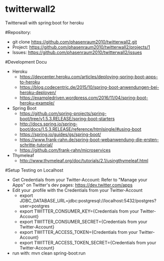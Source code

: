 # twitterwall2
Twitterwall with spring:boot for heroku

#Repository:
- git clone https://github.com/phasenraum2010/twitterwall2.git
- Project: https://github.com/phasenraum2010/twitterwall2/projects/1
- Issues: https://github.com/phasenraum2010/twitterwall2/issues

#Development Docu
- Heroku
  - https://devcenter.heroku.com/articles/deploying-spring-boot-apps-to-heroku
  - https://blog.codecentric.de/2015/10/spring-boot-anwendungen-bei-heroku-deployen/
  - https://exampledriven.wordpress.com/2016/11/04/spring-boot-heroku-example/
- Spring Boot  
  - https://github.com/spring-projects/spring-boot/tree/v1.5.3.RELEASE/spring-boot-starters
  - http://docs.spring.io/spring-boot/docs/1.5.3.RELEASE/reference/htmlsingle/#using-boot
  - https://spring.io/guides/gs/spring-boot/
  - https://www.frank-rahn.de/spring-boot-webanwendung-die-ersten-schritte-tutorial/
  - https://github.com/frank-rahn/microservices
- Thymeleaf 
  - http://www.thymeleaf.org/doc/tutorials/2.1/usingthymeleaf.html


#Setup Testing on Localhost
- Get Credentials from your Twitter-Account: Refer to "Manage your Apps" on Twitter's dev pages: https://dev.twitter.com/apps
- Edit your .profile with the Credentials from your Twitter-Account
  - export JDBC_DATABASE_URL=jdbc:postgresql://localhost:5432/postgres?user=postgres
  - export TWITTER_CONSUMER_KEY={Credentials from your Twitter-Account}
  - export TWITTER_CONSUMER_SECRET={Credentials from your Twitter-Account}
  - export TWITTER_ACCESS_TOKEN={Credentials from your Twitter-Account}
  - export TWITTER_ACCESS_TOKEN_SECRET={Credentials from your Twitter-Account}
- run with: mvn clean spring-boot:run


